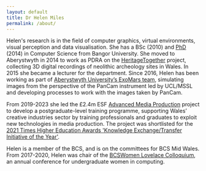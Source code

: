```yaml
---
layout: default
title: Dr Helen Miles
permalink: /about/
---
```


Helen's research is in the field of computer graphics, virtual environments, visual perception and data visualisation. She has a BSc (2010) and [PhD](http://www.rivic.ac.uk/research/Member/Helen-Miles.html) (2014) in Computer Science from Bangor University. She moved to Aberystwyth in 2014 to work as PDRA on the [HeritageTogether](https://gtr.ukri.org/projects?ref=AH%2FL007916%2F1#/tabOverview) project, collecting 3D digital recordings of neolithic archeology sites in Wales. In 2015 she became a lecturer for the department. Since 2016, Helen has been working as part of [Aberystwyth University’s ExoMars team](https://exomars.wales/), simulating images from the perspective of the PanCam instrument led by UCL/MSSL and developing processes to work with the images taken by PanCam.

From 2019-2023 she led the £2.4m ESF [Advanced Media Production](https://amp.aber.ac.uk/en/home/) project to develop a postgraduate-level training programme, supporting Wales’ creative industries sector by training professionals and graduates to exploit new technologies in media production. The project was shortlisted for the [2021 Times Higher Education Awards 'Knowledge Exchange/Transfer Initiative of the Year'](https://evessio.s3.amazonaws.com/customer/3897c7b1-0c71-459a-8ee7-fd8251fd666e/event/40fdc525-efa7-47be-8a7f-c9eda1b3dc01/media/General_Content/a1c30b1d-node_01JD311.PDF).

Helen is a member of the BCS, and is on the committees for BCS Mid Wales. From 2017-2020, Helen was chair of the [BCSWomen Lovelace Colloquium](https://bcswomenlovelace.bcs.org), an annual conference for undergraduate women in computing.

